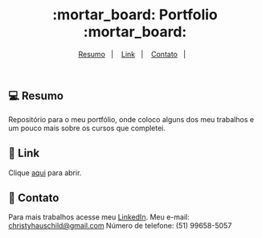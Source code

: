 <h1 align="center">
  :mortar_board: Portfolio :mortar_board:
</h1>

<p align="center">
<a href="#-projeto">Resumo</a>&nbsp;&nbsp;&nbsp;|&nbsp;&nbsp;&nbsp;
  <a href="#rocket-tecnologias">Link</a>&nbsp;&nbsp;&nbsp;|&nbsp;&nbsp;&nbsp;  
  <a href="#-layout">Contato</a>&nbsp;&nbsp;&nbsp;|&nbsp;&nbsp;&nbsp;
</p>

<br>

## 💻 Resumo

Repositório para o meu portfólio, onde coloco alguns dos meu trabalhos e um pouco mais sobre os cursos que completei.


## :rocket: Link

Clique [aqui](https://christyschott.github.io/portfolio.github.io/) para abrir.

## 🎨 Contato

Para mais trabalhos acesse meu [LinkedIn](https://www.linkedin.com/in/christy-hauschild-0757431a4/). 
Meu e-mail: christyhauschild@gmail.com
Número de telefone: (51) 99658-5057


